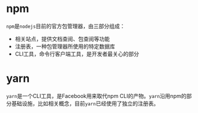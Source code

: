 # npm
`npm`是`nodejs`目前的官方包管理器，由三部分组成：

- 相关站点，提供文档查阅、包查阅等功能
- 注册表，一种包管理器所使用的特定数据库
- CLI工具，命令行客户端工具，是开发者最关心的部分

# yarn
`yarn`是一个CLI工具，是Facebook用来取代npm CLI的产物。`yarn`沿用npm的部分基础设施，比如相关概念，目前`yarn`已经使用了独立的注册表。